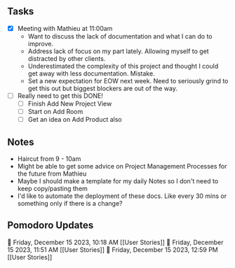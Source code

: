 ## Tasks
- [x] Meeting with Mathieu at 11:00am
	- Want to discuss the lack of documentation and what I can do to improve.
	- Address lack of focus on my part lately. Allowing myself to get distracted by other clients.
	- Underestimated the complexity of this project and thought I could get away with less documentation. Mistake.
	- Set a new expectation for EOW next week. Need to seriously grind to get this out but biggest blockers are out of the way.
- [ ] Really need to get this DONE!
	- [ ] Finish Add New Project View
	- [ ] Start on Add Room
	- [ ] Get an idea on Add Product also

## Notes
- Haircut from 9 - 10am
- Might be able to get some advice on Project Management Processes for the future from Mathieu
- Maybe I should make a template for my daily Notes so I don't need to keep copy/pasting them
- I'd like to automate the deployment of these docs. Like every 30 mins or something only if there is a change?


## Pomodoro Updates
🍅 Friday, December 15 2023, 10:18 AM [[User Stories]]
🍅 Friday, December 15 2023, 11:51 AM [[User Stories]]🍅 Friday, December 15 2023, 12:59 PM [[User Stories]]